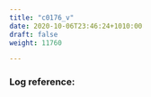 ```yaml
---
title: "c0176_v"
date: 2020-10-06T23:46:24+1010:00
draft: false
weight: 11760

---
```


### Log reference: <no value>

```
